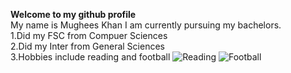 **Welcome to my github profile**\
My name is Mughees Khan I am currently pursuing my bachelors.\
1.Did my FSC from Compuer Sciences\
2.Did my Inter from General Sciences\
3.Hobbies include reading and football
![Reading](https://cdn-images-1.medium.com/v2/resize:fit:2000/0*jYTPhSdLKCzrRSxb.jpg)
![Football](https://images.sportsbrief.com/images/1120/27f9d04413844324.jpeg?v=1)
